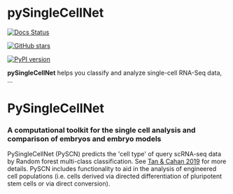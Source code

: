 # pySingleCellNet

[![Docs Status](https://readthedocs.org/projects/pysinglecellnet/badge/?version=latest)](https://cahanlab-pysinglecellnet.readthedocs-hosted.com/)


[![GitHub stars](https://img.shields.io/github/stars/CahanLab/PySingleCellNet.svg?style=social&label=Star)](https://github.com/CahanLab/PySingleCellNet/stargazers)

[![PyPI version](https://img.shields.io/pypi/v/pySingleCellNet.svg)](https://pypi.org/project/pySingleCellNet/)

**pySingleCellNet** helps you classify and analyze single-cell RNA-Seq data, …

# PySingleCellNet
### A computational toolkit for the single cell analysis and comparison of embryos and embryo models
PySingleCellNet (PySCN) predicts the 'cell type' of query scRNA-seq data by Random forest multi-class classification. See [Tan & Cahan 2019] for more details. PySCN includes functionality to aid in the analysis of engineered cell populations (i.e. cells derived via directed differentiation of pluripotent stem cells or via direct conversion).

[Tan & Cahan 2019]: https://doi.org/10.1016/j.cels.2019.06.004
[github]: https://github.com/pcahan1/PySingleCellNet
[original version]: https://github.com/pcahan1/PySingleCellNet

